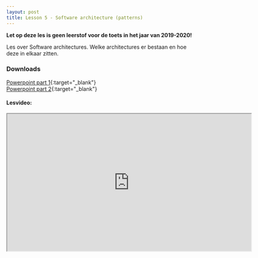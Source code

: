 ```yaml
---
layout: post
title: Lesson 5 - Software architecture (patterns)
---
```


**Let op deze les is geen leerstof voor de toets in het jaar van 2019-2020!**

Les over Software architectures. Welke architectures er bestaan en hoe deze in elkaar zitten.

### Downloads

[Powerpoint part 1](https://drive.google.com/file/d/1Mr_I4aFVZSyWAAx3Wt7t2lhREPPDxTe8/view?usp=sharing){:target="_blank"}  
[Powerpoint part 2](https://drive.google.com/file/d/1_1-CxNfqNim1oZn6wrUZisTQotNAQ5yf/view?usp=sharing){:target="_blank"}

#### Lesvideo:
<iframe src="https://drive.google.com/file/d/17fAQY6yGyw3QmVm75eQ3LPlvCS7flDua/preview" width="640" height="360" allowFullScreen allow="accelerometer; autoplay; encrypted-media; gyroscope; picture-in-picture"></iframe>



